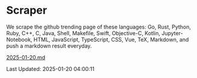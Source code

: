 # Scraper

We scrape the github trending page of these languages: Go, Rust, Python, Ruby, C++, C, Java, Shell, Makefile, Swift, Objective-C, Kotlin, Jupyter-Notebook, HTML, JavaScript, TypeScript, CSS, Vue, TeX, Markdown, and push a markdown result everyday.

[2025-01-20.md](https://github.com/yangwenmai/github-trending-backup/blob/master/2025-01-20.md)

Last Updated: 2025-01-20 04:00:11
